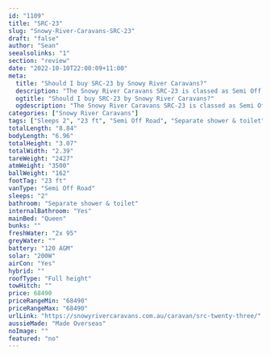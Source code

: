```yaml
---
id: "1109"
title: "SRC-23"
slug: "Snowy-River-Caravans-SRC-23"
draft: "false"
author: "Sean"
seealsolinks: "1"
section: "review"
date: "2022-10-10T22:00:09+11:00"
meta:
  title: "Should I buy SRC-23 by Snowy River Caravans?"
  description: "The Snowy River Caravans SRC-23 is classed as Semi Off Road, and sleeps 2 people. It is Made Overseas and comes in at 23 ft. It generally has Separate shower & toilet."
  ogtitle: "Should I buy SRC-23 by Snowy River Caravans?"
  ogdescription: "The Snowy River Caravans SRC-23 is classed as Semi Off Road, and sleeps 2 people. It is Made Overseas and comes in at 23 ft. It generally has Separate shower & toilet."
categories: ["Snowy River Caravans"]
tags: ["Sleeps 2", "23 ft", "Semi Off Road", "Separate shower & toilet", "Full height", "60 - 70k", "Made Overseas"]
totalLength: "8.84"
bodyLength: "6.96"
totalHeight: "3.07"
totalWidth: "2.39"
tareWeight: "2427"
atmWeight: "3500"
ballWeight: "162"
footTag: "23 ft"
vanType: "Semi Off Road"
sleeps: "2"
bathroom: "Separate shower & toilet"
internalBathroom: "Yes"
mainBed: "Queen"
bunks: ""
freshWater: "2x 95"
greyWater: ""
battery: "120 AGM"
solar: "200W"
airCon: "Yes"
hybrid: ""
roofType: "Full height"
towHitch: ""
price: 68490
priceRangeMin: "68490"
priceRangeMax: "68490"
urlLink: "https://snowyrivercaravans.com.au/caravan/src-twenty-three/"
aussieMade: "Made Overseas"
noImage: ""
featured: "no"
---
```

